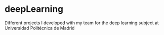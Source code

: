 # deepLearning
Different projects I developed with my team for the deep learning subject at Universidad Politécnica de Madrid
